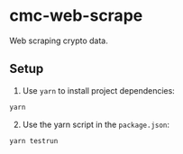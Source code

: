 # cmc-web-scrape

Web scraping crypto data.

## Setup

1. Use `yarn` to install project dependencies:

```bash
yarn
```

2. Use the yarn script in the `package.json`:

```bash
yarn testrun
```
